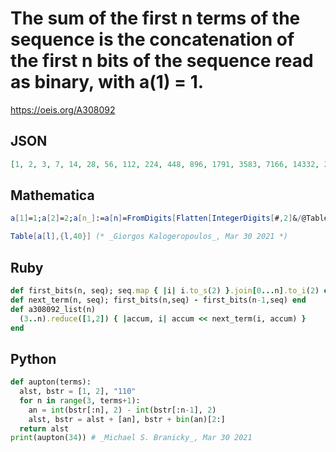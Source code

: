# The sum of the first n terms of the sequence is the concatenation of the first n bits of the sequence read as binary, with a\(1\) \= 1\.
https://oeis.org/A308092
## JSON
```JSON
[1, 2, 3, 7, 14, 28, 56, 112, 224, 448, 896, 1791, 3583, 7166, 14332, 28663, 57326, 114653, 229306, 458612, 917223, 1834446, 3668892, 7337785, 14675570, 29351140, 58702279, 117404558, 234809116, 469618232, 939236465, 1878472930, 3756945860, 7513891719]
```
## Mathematica
```Mathematica
a[1]=1;a[2]=2;a[n_]:=a[n]=FromDigits[Flatten[IntegerDigits[#,2]&/@Table[a[k],{k,n-1}]][[;;n]],2]-Total@Table[a[m],{m,n-1}]
```
```Mathematica
Table[a[l],{l,40}] (* _Giorgos Kalogeropoulos_, Mar 30 2021 *)
```
## Ruby
```Ruby
def first_bits(n, seq); seq.map { |i| i.to_s(2) }.join[0...n].to_i(2) end
def next_term(n, seq); first_bits(n,seq) - first_bits(n-1,seq) end
def a308092_list(n)
  (3..n).reduce([1,2]) { |accum, i| accum << next_term(i, accum) }
end
```
## Python
```Python
def aupton(terms):
  alst, bstr = [1, 2], "110"
  for n in range(3, terms+1):
    an = int(bstr[:n], 2) - int(bstr[:n-1], 2)
    alst, bstr = alst + [an], bstr + bin(an)[2:]
  return alst
print(aupton(34)) # _Michael S. Branicky_, Mar 30 2021
```
